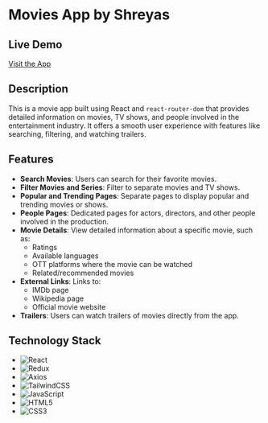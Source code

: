 # Movies App by Shreyas

## Live Demo
[Visit the App](https://movies-app-by-shreyas.vercel.app)

## Description
This is a movie app built using React and `react-router-dom` that provides detailed information on movies, TV shows, and people involved in the entertainment industry. It offers a smooth user experience with features like searching, filtering, and watching trailers.

## Features
- **Search Movies**: Users can search for their favorite movies.
- **Filter Movies and Series**: Filter to separate movies and TV shows.
- **Popular and Trending Pages**: Separate pages to display popular and trending movies or shows.
- **People Pages**: Dedicated pages for actors, directors, and other people involved in the production.
- **Movie Details**: View detailed information about a specific movie, such as:
  - Ratings
  - Available languages
  - OTT platforms where the movie can be watched
  - Related/recommended movies
- **External Links**: Links to:
  - IMDb page
  - Wikipedia page
  - Official movie website
- **Trailers**: Users can watch trailers of movies directly from the app.

## Technology Stack
- ![React](https://img.shields.io/badge/React-20232A?style=for-the-badge&logo=react&logoColor=61DAFB)
- ![Redux](https://img.shields.io/badge/Redux-764ABC?style=for-the-badge&logo=redux&logoColor=white)
- ![Axios](https://img.shields.io/badge/Axios-5A29E4?style=for-the-badge&logo=axios&logoColor=white)
- ![TailwindCSS](https://img.shields.io/badge/Tailwind_CSS-38B2AC?style=for-the-badge&logo=tailwind-css&logoColor=white)
- ![JavaScript](https://img.shields.io/badge/JavaScript-F7DF1E?style=for-the-badge&logo=javascript&logoColor=black)
- ![HTML5](https://img.shields.io/badge/HTML5-E34F26?style=for-the-badge&logo=html5&logoColor=white)
- ![CSS3](https://img.shields.io/badge/CSS3-1572B6?style=for-the-badge&logo=css3&logoColor=white)

